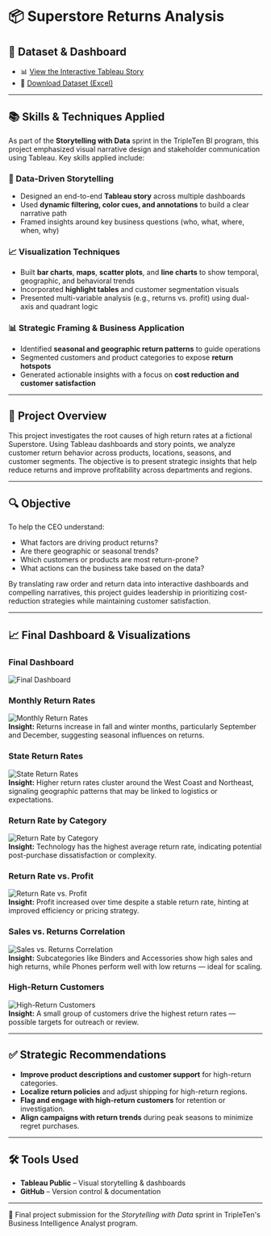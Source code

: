# 📦 Superstore Returns Analysis

## 📄 Dataset & Dashboard

- 📊 [View the Interactive Tableau Story](https://public.tableau.com/views/superstore_returns_analysis_17488407955700/FinalStory)  
- 📂 [Download Dataset (Excel)](https://practicum-content.s3.us-west-1.amazonaws.com/data-eng/remodeled/files/Superstore.xls?etag=4616d537c163874941cf5fc3c9002fa8)

---

## 📚 Skills & Techniques Applied

As part of the **Storytelling with Data** sprint in the TripleTen BI program, this project emphasized visual narrative design and stakeholder communication using Tableau. Key skills applied include:

### 🧠 Data-Driven Storytelling
- Designed an end-to-end **Tableau story** across multiple dashboards
- Used **dynamic filtering, color cues, and annotations** to build a clear narrative path
- Framed insights around key business questions (who, what, where, when, why)

### 📈 Visualization Techniques
- Built **bar charts**, **maps**, **scatter plots**, and **line charts** to show temporal, geographic, and behavioral trends  
- Incorporated **highlight tables** and customer segmentation visuals  
- Presented multi-variable analysis (e.g., returns vs. profit) using dual-axis and quadrant logic

### 📊 Strategic Framing & Business Application
- Identified **seasonal and geographic return patterns** to guide operations  
- Segmented customers and product categories to expose **return hotspots**  
- Generated actionable insights with a focus on **cost reduction and customer satisfaction**

---

## 📌 Project Overview

This project investigates the root causes of high return rates at a fictional Superstore. Using Tableau dashboards and story points, we analyze customer return behavior across products, locations, seasons, and customer segments. The objective is to present strategic insights that help reduce returns and improve profitability across departments and regions.

---

## 🔍 Objective

To help the CEO understand:
- What factors are driving product returns?
- Are there geographic or seasonal trends?
- Which customers or products are most return-prone?
- What actions can the business take based on the data?

By translating raw order and return data into interactive dashboards and compelling narratives, this project guides leadership in prioritizing cost-reduction strategies while maintaining customer satisfaction.

---

## 📈 Final Dashboard & Visualizations

### Final Dashboard  
![Final Dashboard](visualizations/dashboard.png)

### Monthly Return Rates  
![Monthly Return Rates](visualizations/monthly_return_rates.png)  
**Insight:** Returns increase in fall and winter months, particularly September and December, suggesting seasonal influences on returns.

### State Return Rates  
![State Return Rates](visualizations/state_return_rates.png)  
**Insight:** Higher return rates cluster around the West Coast and Northeast, signaling geographic patterns that may be linked to logistics or expectations.

### Return Rate by Category  
![Return Rate by Category](visualizations/average_return_rate_per_category.png)  
**Insight:** Technology has the highest average return rate, indicating potential post-purchase dissatisfaction or complexity.

### Return Rate vs. Profit  
![Return Rate vs. Profit](visualizations/rates_vs_profit.png)  
**Insight:** Profit increased over time despite a stable return rate, hinting at improved efficiency or pricing strategy.

### Sales vs. Returns Correlation  
![Sales vs. Returns Correlation](visualizations/correlation_between_sales_&_returns.png)  
**Insight:** Subcategories like Binders and Accessories show high sales and high returns, while Phones perform well with low returns — ideal for scaling.

### High-Return Customers  
![High-Return Customers](visualizations/customers_with_returns.png)  
**Insight:** A small group of customers drive the highest return rates — possible targets for outreach or review.

---

## ✅ Strategic Recommendations

- **Improve product descriptions and customer support** for high-return categories.
- **Localize return policies** and adjust shipping for high-return regions.
- **Flag and engage with high-return customers** for retention or investigation.
- **Align campaigns with return trends** during peak seasons to minimize regret purchases.

---

## 🛠 Tools Used

- **Tableau Public** – Visual storytelling & dashboards  
- **GitHub** – Version control & documentation

---

🚀 Final project submission for the *Storytelling with Data* sprint in TripleTen's Business Intelligence Analyst program.
